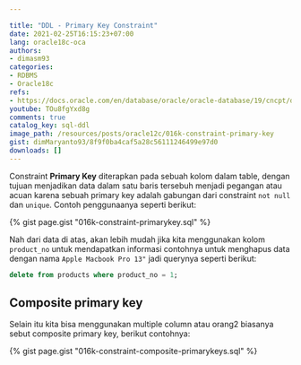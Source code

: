 ```yaml
---

title: "DDL - Primary Key Constraint"
date: 2021-02-25T16:15:23+07:00
lang: oracle18c-oca
authors:
- dimasm93
categories:
- RDBMS
- Oracle18c
refs: 
- https://docs.oracle.com/en/database/oracle/oracle-database/19/cncpt/data-integrity.html#GUID-E1033BB9-0F67-4E59-82AC-B8B572FD82BB
youtube: TOu8fgYxd8g
comments: true
catalog_key: sql-ddl
image_path: /resources/posts/oracle12c/016k-constraint-primary-key
gist: dimMaryanto93/8f9f0ba4caf5a28c56111246499e97d0
downloads: []
---
```


Constraint **Primary Key** diterapkan pada sebuah kolom dalam table, dengan tujuan menjadikan data dalam satu baris tersebuh menjadi pegangan atau acuan karena sebuah primary key adalah gabungan dari constraint `not null` dan `unique`. Contoh penggunaanya seperti berikut:

<!--more-->

{% gist page.gist "016k-constraint-primarykey.sql" %}

Nah dari data di atas, akan lebih mudah jika kita menggunakan kolom `product_no` untuk mendapatkan informasi contohnya untuk menghapus data dengan nama `Apple Macbook Pro 13"` jadi querynya seperti berikut:

```sql
delete from products where product_no = 1;
```

## Composite primary key

Selain itu kita bisa menggunakan multiple column atau orang2 biasanya sebut composite primary key, berikut contohnya:

{% gist page.gist "016k-constraint-composite-primarykeys.sql" %}